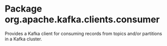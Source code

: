 # Package org.apache.kafka.clients.consumer

Provides a Kafka client for consuming records from topics and/or partitions in a Kafka cluster.
 